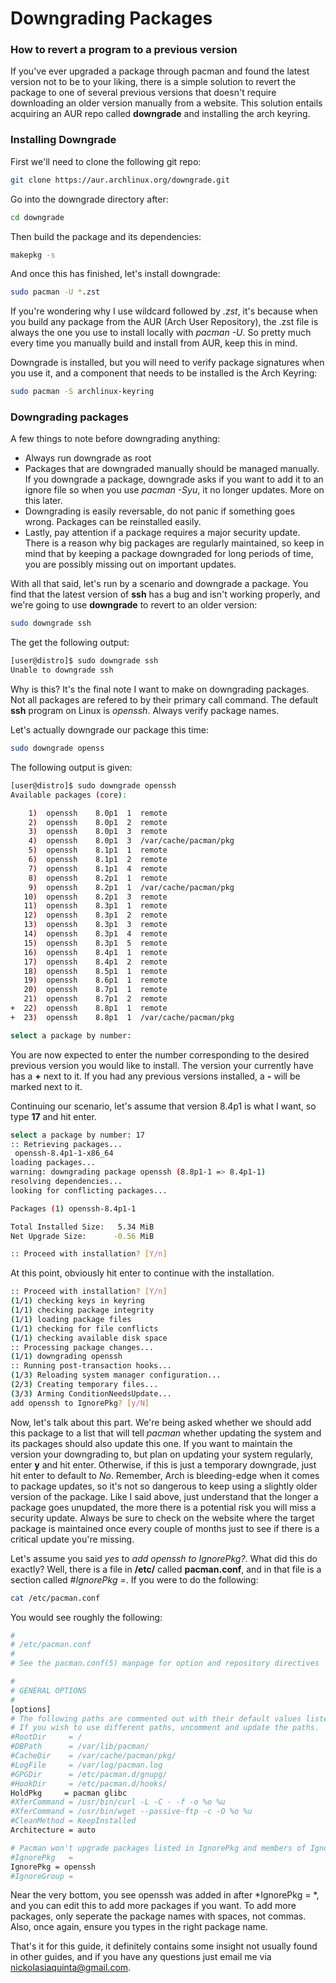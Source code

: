 # Downgrading Packages
### How to revert a program to a previous version

If you've ever upgraded a package through pacman and found the latest version not to be to your liking, there is a simple solution to revert the package to one of several previous versions that doesn't require downloading an older version manually from a website. This solution entails acquiring an AUR repo called **downgrade** and installing the arch keyring.


### Installing Downgrade
First we'll need to clone the following git repo:
```bash
git clone https://aur.archlinux.org/downgrade.git
```

Go into the downgrade directory after:
```bash
cd downgrade
```

Then build the package and its dependencies:
```bash
makepkg -s
```

And once this has finished, let's install downgrade:
```bash
sudo pacman -U *.zst
```
If you're wondering why I use wildcard followed by *.zst*, it's because when you build any package from the AUR (Arch User Repository), the .zst file is always the one you use to install locally with *pacman -U*. So pretty much every time you manually build and install from AUR, keep this in mind.

Downgrade is installed, but you will need to verify package signatures when you use it, and a component that needs to be installed is the Arch Keyring:
```bash
sudo pacman -S archlinux-keyring
```


### Downgrading packages
A few things to note before downgrading anything:
 - Always run downgrade as root
 - Packages that are downgraded manually should be managed manually. If you downgrade a package, downgrade asks if you want to add it to an ignore file so when you use *pacman -Syu*, it no longer updates. More on this later.
 - Downgrading is easily reversable, do not panic if something goes wrong. Packages can be reinstalled easily.
 - Lastly, pay attention if a package requires a major security update. There is a reason why big packages are regularly maintained, so keep in mind that by keeping a package downgraded for long periods of time, you are possibly missing out on important updates.

With all that said, let's run by a scenario and downgrade a package. You find that the latest version of **ssh** has a bug and isn't working properly, and we're going to use **downgrade** to revert to an older version:
```bash
sudo downgrade ssh
```
The get the following output:
```bash
[user@distro]$ sudo downgrade ssh
Unable to downgrade ssh
```
Why is this? It's the final note I want to make on downgrading packages. Not all packages are refered to by their primary call command. The default **ssh** program on Linux is *openssh*. Always verify package names.

Let's actually downgrade our package this time:
```bash
sudo downgrade openss
```
The following output is given:
```bash
[user@distro]$ sudo downgrade openssh
Available packages (core):

    1)  openssh    8.0p1  1  remote
    2)  openssh    8.0p1  2  remote
    3)  openssh    8.0p1  3  remote
    4)  openssh    8.0p1  3  /var/cache/pacman/pkg
    5)  openssh    8.1p1  1  remote
    6)  openssh    8.1p1  2  remote
    7)  openssh    8.1p1  4  remote
    8)  openssh    8.2p1  1  remote
    9)  openssh    8.2p1  1  /var/cache/pacman/pkg
   10)  openssh    8.2p1  3  remote
   11)  openssh    8.3p1  1  remote
   12)  openssh    8.3p1  2  remote
   13)  openssh    8.3p1  3  remote
   14)  openssh    8.3p1  4  remote
   15)  openssh    8.3p1  5  remote
   16)  openssh    8.4p1  1  remote
   17)  openssh    8.4p1  2  remote
   18)  openssh    8.5p1  1  remote
   19)  openssh    8.6p1  1  remote
   20)  openssh    8.7p1  1  remote
   21)  openssh    8.7p1  2  remote
+  22)  openssh    8.8p1  1  remote
+  23)  openssh    8.8p1  1  /var/cache/pacman/pkg

select a package by number: 
```
You are now expected to enter the number corresponding to the desired previous version you would like to install. The version your currently have has a **+** next to it. If you had any previous versions installed, a **-** will be marked next to it.

Continuing our scenario, let's assume that version 8.4p1 is what I want, so type **17** and hit enter.
```bash
select a package by number: 17
:: Retrieving packages...
 openssh-8.4p1-1-x86_64                                                                906.3 KiB   764 KiB/s 00:01 [####################################################################] 100%
loading packages...
warning: downgrading package openssh (8.8p1-1 => 8.4p1-1)
resolving dependencies...
looking for conflicting packages...

Packages (1) openssh-8.4p1-1

Total Installed Size:   5.34 MiB
Net Upgrade Size:      -0.56 MiB

:: Proceed with installation? [Y/n] 
```
At this point, obviously hit enter to continue with the installation.
```bash
:: Proceed with installation? [Y/n] 
(1/1) checking keys in keyring                                                                                     [####################################################################] 100%
(1/1) checking package integrity                                                                                   [####################################################################] 100%
(1/1) loading package files                                                                                        [####################################################################] 100%
(1/1) checking for file conflicts                                                                                  [####################################################################] 100%
(1/1) checking available disk space                                                                                [####################################################################] 100%
:: Processing package changes...
(1/1) downgrading openssh                                                                                          [####################################################################] 100%
:: Running post-transaction hooks...
(1/3) Reloading system manager configuration...
(2/3) Creating temporary files...
(3/3) Arming ConditionNeedsUpdate...
add openssh to IgnorePkg? [y/N] 
```
Now, let's talk about this part. We're being asked whether we should add this package to a list that will tell *pacman* whether updating the system and its packages should also update this one. If you want to maintain the version your downgrading to, but plan on updating your system regularly, enter **y** and hit enter. Otherwise, if this is just a temporary downgrade, just hit enter to default to *No*. Remember, Arch is bleeding-edge when it comes to package updates, so it's not so dangerous to keep using a slightly older version of the package. Like I said above, just understand that the longer a package goes unupdated, the more there is a potential risk you will miss a security update. Always be sure to check on the website where the target package is maintained once every couple of months just to see if there is a critical update you're missing.

Let's assume you said *yes* to *add openssh to IgnorePkg?*. What did this do exactly? Well, there is a file in **/etc/** called **pacman.conf**, and in that file is a section called *#IgnorePkg =*. If you were to do the following:
```bash
cat /etc/pacman.conf
```
You would see roughly the following:
```bash
#
# /etc/pacman.conf
#
# See the pacman.conf(5) manpage for option and repository directives

#
# GENERAL OPTIONS
#
[options]
# The following paths are commented out with their default values listed.
# If you wish to use different paths, uncomment and update the paths.
#RootDir     = /
#DBPath      = /var/lib/pacman/
#CacheDir    = /var/cache/pacman/pkg/
#LogFile     = /var/log/pacman.log
#GPGDir      = /etc/pacman.d/gnupg/
#HookDir     = /etc/pacman.d/hooks/
HoldPkg     = pacman glibc
#XferCommand = /usr/bin/curl -L -C - -f -o %o %u
#XferCommand = /usr/bin/wget --passive-ftp -c -O %o %u
#CleanMethod = KeepInstalled
Architecture = auto

# Pacman won't upgrade packages listed in IgnorePkg and members of IgnoreGroup
#IgnorePkg   =
IgnorePkg = openssh
#IgnoreGroup =

```
Near the very bottom, you see openssh was added in after *IgnorePkg = *, and you can edit this to add more packages if you want. To add more packages, only seperate the package names with spaces, not commas. Also, once again, ensure you types in the right package name.

That's it for this guide, it definitely contains some insight not usually found in other guides, and if you have any questions just email me via nickolasiaquinta@gmail.com.
